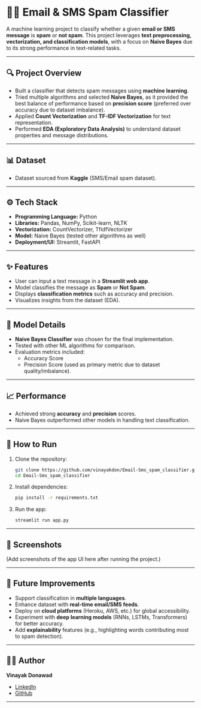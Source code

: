 # 📧📱 Email & SMS Spam Classifier  

A machine learning project to classify whether a given **email or SMS message** is **spam** or **not spam**. This project leverages **text preprocessing, vectorization, and classification models**, with a focus on **Naive Bayes** due to its strong performance in text-related tasks.  

---

## 🔍 Project Overview  
- Built a classifier that detects spam messages using **machine learning**.  
- Tried multiple algorithms and selected **Naive Bayes**, as it provided the best balance of performance based on **precision score** (preferred over accuracy due to dataset imbalance).  
- Applied **Count Vectorization** and **TF-IDF Vectorization** for text representation.  
- Performed **EDA (Exploratory Data Analysis)** to understand dataset properties and message distributions.  

---

## 📊 Dataset  
- Dataset sourced from **Kaggle** (SMS/Email spam dataset).  

---

## ⚙️ Tech Stack  
- **Programming Language:** Python  
- **Libraries:** Pandas, NumPy, Scikit-learn, NLTK  
- **Vectorization:** CountVectorizer, TfidfVectorizer  
- **Model:** Naive Bayes (tested other algorithms as well)  
- **Deployment/UI:** Streamlit, FastAPI  

---

## ✨ Features  
- User can input a text message in a **Streamlit web app**.  
- Model classifies the message as **Spam** or **Not Spam**.  
- Displays **classification metrics** such as accuracy and precision.  
- Visualizes insights from the dataset (EDA).  

---

## 🤖 Model Details  
- **Naive Bayes Classifier** was chosen for the final implementation.  
- Tested with other ML algorithms for comparison.  
- Evaluation metrics included:  
  - Accuracy Score  
  - Precision Score (used as primary metric due to dataset quality/imbalance).  

---

## 📈 Performance  
- Achieved strong **accuracy** and **precision** scores.  
- Naive Bayes outperformed other models in handling text classification.  

---

## 🚀 How to Run  
1. Clone the repository:  
   ```bash
   git clone https://github.com/vinayakdon/Email-Sms_spam_classifier.git
   cd Email-Sms_spam_classifier
   ```
2. Install dependencies:
   ```bash
   pip install -r requirements.txt
   ```
3. Run the app:
   ```bash
   streamlit run app.py
---

## 📸 Screenshots  
(Add screenshots of the app UI here after running the project.)  

---

## 🔮 Future Improvements  
- Support classification in **multiple languages**.  
- Enhance dataset with **real-time email/SMS feeds**.  
- Deploy on **cloud platforms** (Heroku, AWS, etc.) for global accessibility.  
- Experiment with **deep learning models** (RNNs, LSTMs, Transformers) for better accuracy.  
- Add **explainability** features (e.g., highlighting words contributing most to spam detection).  

---

## 👨‍💻 Author  
**Vinayak Donawad**  
- [LinkedIn](https://www.linkedin.com/in/vinayak-donawad-a018171b8/)  
- [GitHub](https://github.com/vinayakdon)  

---


